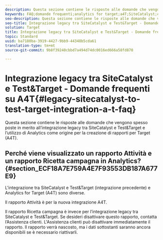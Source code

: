 ```yaml
---
description: Questa sezione contiene le risposte alle domande che vengono spesso poste in merito all’integrazione legacy tra SiteCatalyst e Test&Target e l’utilizzo di Analytics come origine per la creazione di rapporti per Target (A4T).
keywords: FAQ;domande frequenti;analytics for target;a4T;SiteCatalyst;campagna>ricetta;Test&Target ;integrazione
seo-description: Questa sezione contiene le risposte alle domande che vengono spesso poste in merito all’integrazione legacy tra SiteCatalyst e Test&Target e l’utilizzo di Analytics come origine per la creazione di rapporti per Target (A4T).
seo-title: Integrazione legacy tra SiteCatalyst e Test&Target - Domande frequenti su A4T
solution: Target
title: Integrazione legacy tra SiteCatalyst e Test&Target - Domande frequenti su A4T
topic: Standard
uuid: ba7180ba-3919-4427-9bb9-44348b5cda61
translation-type: tm+mt
source-git-commit: 9b8f39240cbbd7a494d74dc0016ed666a58fd870

---
```



# Integrazione legacy tra SiteCatalyst e Test&amp;Target - Domande frequenti su A4T{#legacy-sitecatalyst-to-test-target-integration-a-t-faq}

Questa sezione contiene le risposte alle domande che vengono spesso poste in merito all’integrazione legacy tra SiteCatalyst e Test&amp;Target e l’utilizzo di Analytics come origine per la creazione di rapporti per Target (A4T).

## Perché viene visualizzato un rapporto Attività e un rapporto Ricetta campagna in Analytics? {#section_ECF18A7E759A4E7F93553DB187A677E9}

L&#39;integrazione tra SiteCatalyst e Test&amp;Target (integrazione precedente) e Analytics for Target (A4T) sono diverse.

Il rapporto Attività è per la nuova integrazione A4T.

Il rapporto Ricetta campagna è invece per l’integrazione legacy tra SiteCatalyst e Test&amp;Target. Se desideri disattivare questo rapporto, contatta l’Assistenza clienti. L&#39;Assistenza clienti può disattivare immediatamente il rapporto. Il rapporto verrà nascosto, ma i dati sottostanti saranno ancora disponibili se è necessario riattivarli.
